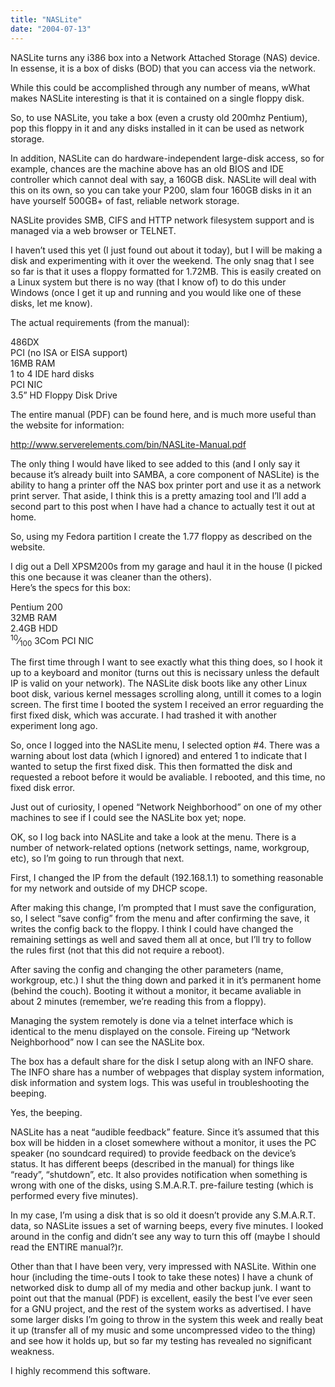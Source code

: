 ```yaml
---
title: "NASLite"
date: "2004-07-13"
---
```


<div class="content">
<p>NASLite turns any i386 box into a Network Attached Storage (NAS) device. In
essense, it is a box of disks (BOD) that you can access via the network.</p>
<p>While this could be accomplished through any number of means, wWhat makes
NASLite interesting is that it is contained on a single floppy disk.</p>
<p>So, to use NASLite, you take a box (even a crusty old 200mhz Pentium), pop
this floppy in it and any disks installed in it can be used as network
storage.</p>
<p>In addition, NASLite can do hardware-independent large-disk access, so for
example, chances are the machine above has an old BIOS and IDE controller
which cannot deal with say, a 160GB disk. NASLite will deal with this on its
own, so you can take your P200, slam four 160GB disks in it an have yourself
500GB+ of fast, reliable network storage.</p>
<p>NASLite provides SMB, CIFS and HTTP network filesystem support and is managed
via a web browser or TELNET.</p>
<p>I haven’t used this yet (I just found out about it today), but I will be
making a disk and experimenting with it over the weekend. The only snag that I
see so far is that it uses a floppy formatted for 1.72MB. This is easily
created on a Linux system but there is no way (that I know of) to do this
under Windows (once I get it up and running and you would like one of these
disks, let me know).</p>
<p>The actual requirements (from the manual):</p>
<p>486DX<br/>
PCI (no ISA or EISA support)<br/>
16MB RAM<br/>
1 to 4 IDE hard disks<br/>
PCI NIC<br/>
3.5” HD Floppy Disk Drive</p>
<p>The entire manual (PDF) can be found here, and is much more useful than the
website for information:</p>
<p><a href="http://www.serverelements.com/bin/NASLite-Manual.pdf" target="_blank">http://www.serverelements.com/bin/NASLite-Manual.pdf</a></p>
<p>The only thing I would have liked to see added to this (and I only say it
because it’s already built into SAMBA, a core component of NASLite) is the
ability to hang a printer off the NAS box printer port and use it as a network
print server. That aside, I think this is a pretty amazing tool and I’ll add a
second part to this post when I have had a chance to actually test it out at
home.</p>
<p>So, using my Fedora partition I create the 1.77 floppy as described on the
website.</p>
<p>I dig out a Dell XPSM200s from my garage and haul it in the house (I picked
this one because it was cleaner than the others).<br/>
Here’s the specs for this box:</p>
<p>Pentium 200<br/>
32MB RAM<br/>
2.4GB HDD<br/>
<sup>10</sup>⁄<sub>100</sub> 3Com PCI NIC</p>
<p>The first time through I want to see exactly what this thing does, so I hook
it up to a keyboard and monitor (turns out this is necissary unless the
default IP is valid on your network). The NASLite disk boots like any other
Linux boot disk, various kernel messages scrolling along, untill it comes to a
login screen. The first time I booted the system I received an error
reguarding the first fixed disk, which was accurate. I had trashed it with
another experiment long ago.</p>
<p>So, once I logged into the NASLite menu, I selected option #4. There was a
warning about lost data (which I ignored) and entered 1 to indicate that I
wanted to setup the first fixed disk. This then formatted the disk and
requested a reboot before it would be avaliable. I rebooted, and this time, no
fixed disk error.</p>
<p>Just out of curiosity, I opened “Network Neighborhood” on one of my other
machines to see if I could see the NASLite box yet; nope.</p>
<p>OK, so I log back into NASLite and take a look at the menu. There is a number
of network-related options (network settings, name, workgroup, etc), so I’m
going to run through that next.</p>
<p>First, I changed the IP from the default (192.168.1.1) to something reasonable
for my network and outside of my DHCP scope.</p>
<p>After making this change, I’m prompted that I must save the configuration, so,
I select “save config” from the menu and after confirming the save, it writes
the config back to the floppy. I think I could have changed the remaining
settings as well and saved them all at once, but I’ll try to follow the rules
first (not that this did not require a reboot).</p>
<p>After saving the config and changing the other parameters (name, workgroup,
etc.) I shut the thing down and parked it in it’s permanent home (behind the
couch). Booting it without a monitor, it became avaliable in about 2 minutes
(remember, we’re reading this from a floppy).</p>
<p>Managing the system remotely is done via a telnet interface which is identical
to the menu displayed on the console. Fireing up “Network Neighborhood” now I
can see the NASLite box.</p>
<p>The box has a default share for the disk I setup along with an INFO share. The
INFO share has a number of webpages that display system information, disk
information and system logs. This was useful in troubleshooting the beeping.</p>
<p>Yes, the beeping.</p>
<p>NASLite has a neat “audible feedback” feature. Since it’s assumed that this
box will be hidden in a closet somewhere without a monitor, it uses the PC
speaker (no soundcard required) to provide feedback on the device’s status. It
has different beeps (described in the manual) for things like “ready”,
“shutdown”, etc. It also provides notification when something is wrong with
one of the disks, using S.M.A.R.T. pre-failure testing (which is performed
every five minutes).</p>
<p>In my case, I’m using a disk that is so old it doesn’t provide any S.M.A.R.T.
data, so NASLite issues a set of warning beeps, every five minutes. I looked
around in the config and didn’t see any way to turn this off (maybe I should
read the ENTIRE manual?)r.</p>
<p>Other than that I have been very, very impressed with NASLite. Within one hour
(including the time-outs I took to take these notes) I have a chunk of
networked disk to dump all of my media and other backup junk. I want to point
out that the manual (PDF) is excellent, easily the best I’ve ever seen for a
GNU project, and the rest of the system works as advertised. I have some
larger disks I’m going to throw in the system this week and really beat it up
(transfer all of my music and some uncompressed video to the thing) and see
how it holds up, but so far my testing has revealed no significant weakness.</p>
<p>I highly recommend this software.</p>
</div>
